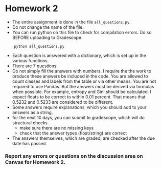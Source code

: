 # Homework 2
- The entire assignment is done in the file `all_questions.py`. 
- Do not change the name of the file. 
- You can run python on this file to check for compilation errors. Do so BEFORE uploading to Gradescope. 
```code
    python all_questions.py
```
- Each question is answered with a dictionary, which is set up in the various functions. 
- There are 7 questions. 
- Do not simply fill the answers with numbers. I require the the work to produce these answers
  be included in the code. You are allowed to count classes and labels from the table or via other means. 
  You are not required to use Pandas. But the answers must be derived via formulas when possible. 
  For example, entropy and Gini should be calculated. I expect floats to be correct to within 0.01 percent. 
  That means that 0.5232 and 0.5233 are considered to be different. 
- Some answers require explanations, which you should add to your answers as a string. 
- for the next 10 days, you can submit to gradescope, which will do structural checks
    - make sure there are no missing keys
    - check that the answer types (float/string) are correct
- The answers themselves, which are graded, are checked after the due date has passed. 

### Report any errors or questions on the discussion area on Canvas for Homework 2. 
